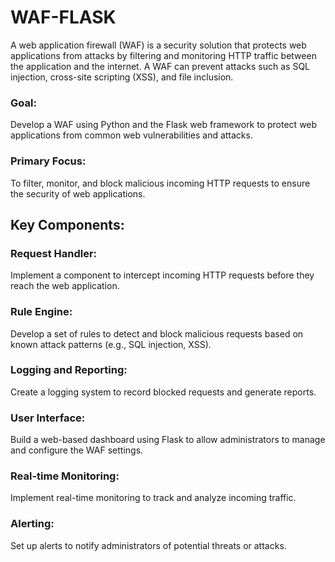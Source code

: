 # WAF-FLASK
A web application firewall (WAF) is a security solution that protects web applications from attacks by filtering and monitoring HTTP traffic between the application and the internet. A WAF can prevent attacks such as SQL injection, cross-site scripting (XSS), and file inclusion.
### Goal:
Develop a WAF using Python and the Flask web framework to protect web applications from common web vulnerabilities and attacks.
### Primary Focus:
To filter, monitor, and block malicious incoming HTTP requests to ensure the security of web applications.
## Key Components:

### Request Handler: 
Implement a component to intercept incoming HTTP requests before they reach the web application.
### Rule Engine:
Develop a set of rules to detect and block malicious requests based on known attack patterns (e.g., SQL injection, XSS).
### Logging and Reporting:
Create a logging system to record blocked requests and generate reports.
### User Interface: 
Build a web-based dashboard using Flask to allow administrators to manage and configure the WAF settings.
### Real-time Monitoring:
Implement real-time monitoring to track and analyze incoming traffic.
### Alerting:
Set up alerts to notify administrators of potential threats or attacks.
